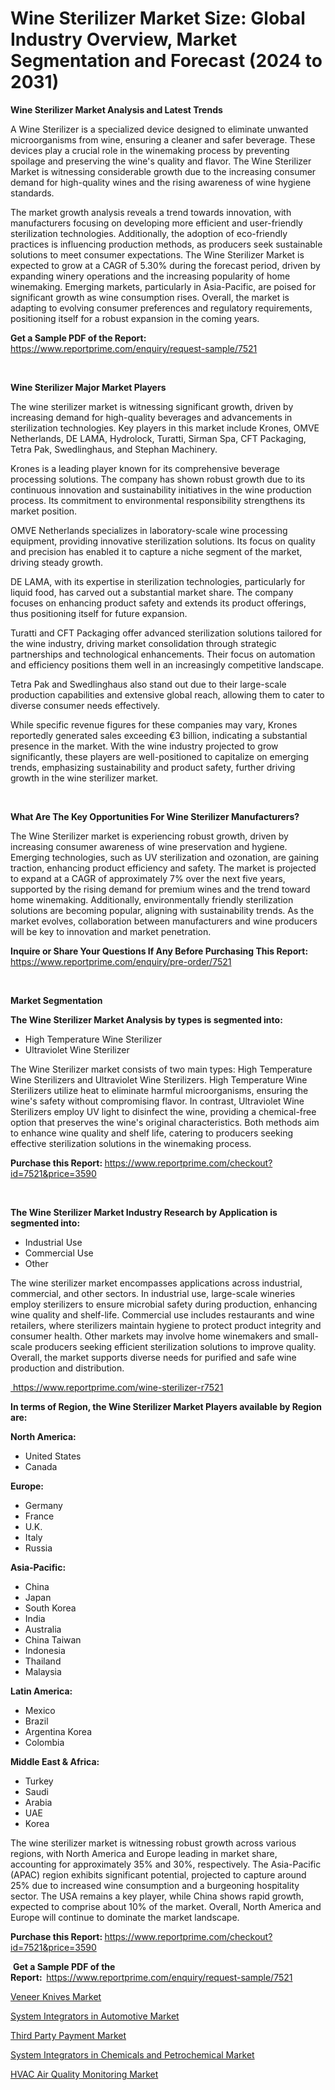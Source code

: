<p><h1>Wine Sterilizer Market Size: Global Industry Overview, Market Segmentation and Forecast (2024 to 2031)</h1></p><p><strong>Wine Sterilizer Market Analysis and Latest Trends</strong></p>
<p><p>A Wine Sterilizer is a specialized device designed to eliminate unwanted microorganisms from wine, ensuring a cleaner and safer beverage. These devices play a crucial role in the winemaking process by preventing spoilage and preserving the wine's quality and flavor. The Wine Sterilizer Market is witnessing considerable growth due to the increasing consumer demand for high-quality wines and the rising awareness of wine hygiene standards.</p><p>The market growth analysis reveals a trend towards innovation, with manufacturers focusing on developing more efficient and user-friendly sterilization technologies. Additionally, the adoption of eco-friendly practices is influencing production methods, as producers seek sustainable solutions to meet consumer expectations. The Wine Sterilizer Market is expected to grow at a CAGR of 5.30% during the forecast period, driven by expanding winery operations and the increasing popularity of home winemaking. Emerging markets, particularly in Asia-Pacific, are poised for significant growth as wine consumption rises. Overall, the market is adapting to evolving consumer preferences and regulatory requirements, positioning itself for a robust expansion in the coming years.</p></p>
<p><strong>Get a Sample PDF of the Report:&nbsp;</strong> <a href="https://www.reportprime.com/enquiry/request-sample/7521?utm_campaign=1121&utm_medium=2&utm_source=Github&utm_content=ia&utm_term=25112024&utm_id=wine-sterilizer">https://www.reportprime.com/enquiry/request-sample/7521</a></p>
<p>&nbsp;</p>
<p><strong>Wine Sterilizer Major Market Players</strong></p>
<p><p>The wine sterilizer market is witnessing significant growth, driven by increasing demand for high-quality beverages and advancements in sterilization technologies. Key players in this market include Krones, OMVE Netherlands, DE LAMA, Hydrolock, Turatti, Sirman Spa, CFT Packaging, Tetra Pak, Swedlinghaus, and Stephan Machinery.</p><p>Krones is a leading player known for its comprehensive beverage processing solutions. The company has shown robust growth due to its continuous innovation and sustainability initiatives in the wine production process. Its commitment to environmental responsibility strengthens its market position.</p><p>OMVE Netherlands specializes in laboratory-scale wine processing equipment, providing innovative sterilization solutions. Its focus on quality and precision has enabled it to capture a niche segment of the market, driving steady growth.</p><p>DE LAMA, with its expertise in sterilization technologies, particularly for liquid food, has carved out a substantial market share. The company focuses on enhancing product safety and extends its product offerings, thus positioning itself for future expansion.</p><p>Turatti and CFT Packaging offer advanced sterilization solutions tailored for the wine industry, driving market consolidation through strategic partnerships and technological enhancements. Their focus on automation and efficiency positions them well in an increasingly competitive landscape.</p><p>Tetra Pak and Swedlinghaus also stand out due to their large-scale production capabilities and extensive global reach, allowing them to cater to diverse consumer needs effectively.</p><p>While specific revenue figures for these companies may vary, Krones reportedly generated sales exceeding €3 billion, indicating a substantial presence in the market. With the wine industry projected to grow significantly, these players are well-positioned to capitalize on emerging trends, emphasizing sustainability and product safety, further driving growth in the wine sterilizer market.</p></p>
<p>&nbsp;</p>
<p><strong>What Are The Key Opportunities For Wine Sterilizer Manufacturers?</strong></p>
<p><p>The Wine Sterilizer market is experiencing robust growth, driven by increasing consumer awareness of wine preservation and hygiene. Emerging technologies, such as UV sterilization and ozonation, are gaining traction, enhancing product efficiency and safety. The market is projected to expand at a CAGR of approximately 7% over the next five years, supported by the rising demand for premium wines and the trend toward home winemaking. Additionally, environmentally friendly sterilization solutions are becoming popular, aligning with sustainability trends. As the market evolves, collaboration between manufacturers and wine producers will be key to innovation and market penetration.</p></p>
<p><strong>Inquire or Share Your Questions If Any Before Purchasing This Report:</strong> <a href="https://www.reportprime.com/enquiry/pre-order/7521?utm_campaign=1121&utm_medium=2&utm_source=Github&utm_content=ia&utm_term=25112024&utm_id=wine-sterilizer">https://www.reportprime.com/enquiry/pre-order/7521</a></p>
<p>&nbsp;</p>
<p><strong>Market Segmentation</strong></p>
<p><strong>The Wine Sterilizer Market Analysis by types is segmented into:</strong></p>
<p><ul><li>High Temperature Wine Sterilizer</li><li>Ultraviolet Wine Sterilizer</li></ul></p>
<p><p>The Wine Sterilizer market consists of two main types: High Temperature Wine Sterilizers and Ultraviolet Wine Sterilizers. High Temperature Wine Sterilizers utilize heat to eliminate harmful microorganisms, ensuring the wine's safety without compromising flavor. In contrast, Ultraviolet Wine Sterilizers employ UV light to disinfect the wine, providing a chemical-free option that preserves the wine's original characteristics. Both methods aim to enhance wine quality and shelf life, catering to producers seeking effective sterilization solutions in the winemaking process.</p></p>
<p><strong>Purchase this Report:&nbsp;</strong><a href="https://www.reportprime.com/checkout?id=7521&price=3590&utm_campaign=1121&utm_medium=2&utm_source=Github&utm_content=ia&utm_term=25112024&utm_id=wine-sterilizer">https://www.reportprime.com/checkout?id=7521&price=3590</a></p>
<p>&nbsp;</p>
<p><strong>The Wine Sterilizer Market Industry Research by Application is segmented into:</strong></p>
<p><ul><li>Industrial Use</li><li>Commercial Use</li><li>Other</li></ul></p>
<p><p>The wine sterilizer market encompasses applications across industrial, commercial, and other sectors. In industrial use, large-scale wineries employ sterilizers to ensure microbial safety during production, enhancing wine quality and shelf-life. Commercial use includes restaurants and wine retailers, where sterilizers maintain hygiene to protect product integrity and consumer health. Other markets may involve home winemakers and small-scale producers seeking efficient sterilization solutions to improve quality. Overall, the market supports diverse needs for purified and safe wine production and distribution.</p></p>
<p><a href="https://www.reportprime.com/wine-sterilizer-r7521?utm_campaign=1121&utm_medium=2&utm_source=Github&utm_content=ia&utm_term=25112024&utm_id=wine-sterilizer">&nbsp;https://www.reportprime.com/wine-sterilizer-r7521</a></p>
<p><strong>In terms of Region, the Wine Sterilizer Market Players available by Region are:</strong></p>
<p>
    <p> <strong> North America: </strong>
        <ul>
            <li>United States</li>
            <li>Canada</li>
        </ul>
        </p> 
    <p> <strong> Europe: </strong>
        <ul>
            <li>Germany</li>
            <li>France</li>
            <li>U.K.</li>
            <li>Italy</li>
            <li>Russia</li>
        </ul>
        </p> 
    <p> <strong> Asia-Pacific: </strong>
        <ul>
            <li>China</li>
            <li>Japan</li>
            <li>South Korea</li>
            <li>India</li>
            <li>Australia</li>
            <li>China Taiwan</li>
            <li>Indonesia</li>
            <li>Thailand</li>
            <li>Malaysia</li>
        </ul>
        </p> 
    <p> <strong> Latin America: </strong>
        <ul>
            <li>Mexico</li>
            <li>Brazil</li>
            <li>Argentina Korea</li>
            <li>Colombia</li>
        </ul>
        </p> 
    <p> <strong> Middle East & Africa: </strong>
        <ul>
            <li>Turkey</li>
            <li>Saudi</li>
            <li>Arabia</li>
            <li>UAE</li>
            <li>Korea</li>
        </ul>
    </p>
    </p>
<p><p>The wine sterilizer market is witnessing robust growth across various regions, with North America and Europe leading in market share, accounting for approximately 35% and 30%, respectively. The Asia-Pacific (APAC) region exhibits significant potential, projected to capture around 25% due to increased wine consumption and a burgeoning hospitality sector. The USA remains a key player, while China shows rapid growth, expected to comprise about 10% of the market. Overall, North America and Europe will continue to dominate the market landscape.</p></p>
<p><strong>Purchase this Report: </strong><a href="https://www.reportprime.com/checkout?id=7521&price=3590&utm_campaign=1121&utm_medium=2&utm_source=Github&utm_content=ia&utm_term=25112024&utm_id=wine-sterilizer">https://www.reportprime.com/checkout?id=7521&price=3590</a></p>
<p>&nbsp;<strong>Get a Sample PDF of the Report:&nbsp;&nbsp;</strong><a href="https://www.reportprime.com/enquiry/request-sample/7521?utm_campaign=1121&utm_medium=2&utm_source=Github&utm_content=ia&utm_term=25112024&utm_id=wine-sterilizer">https://www.reportprime.com/enquiry/request-sample/7521</a></p>
<p><strong></strong></p>
<p><p><a href="https://github.com/guneycigdem35/Market-Research-Report-List-5/blob/main/veneer-knives-market.md?utm_campaign=1121&utm_medium=2&utm_source=Github&utm_content=ia&utm_term=25112024&utm_id=wine-sterilizer">Veneer Knives Market</a></p><p><a href="https://issuu.com/reportprime-2/docs/system-integrators-in-automotive-ma_b1d0278c7429af?utm_campaign=1121&utm_medium=2&utm_source=Github&utm_content=ia&utm_term=25112024&utm_id=wine-sterilizer">System Integrators in Automotive Market</a></p><p><a href="https://www.linkedin.com/pulse/projected-market-revenue-third-party-payment-103-cagr-from-ouvzc?utm_campaign=1121&utm_medium=2&utm_source=Github&utm_content=ia&utm_term=25112024&utm_id=wine-sterilizer">Third Party Payment Market</a></p><p><a href="https://issuu.com/reportprime-2/docs/system-integrators-in-chemicals-and_c7decb11776dfb?utm_campaign=1121&utm_medium=2&utm_source=Github&utm_content=ia&utm_term=25112024&utm_id=wine-sterilizer">System Integrators in Chemicals and Petrochemical Market</a></p><p><a href="https://www.linkedin.com/pulse/hvac-air-quality-monitoring-market-innovations-trends-jc5jf?utm_campaign=1121&utm_medium=2&utm_source=Github&utm_content=ia&utm_term=25112024&utm_id=wine-sterilizer">HVAC Air Quality Monitoring Market</a></p></p>